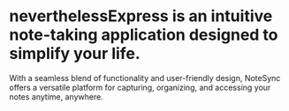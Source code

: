 # neverthelessExpress is an intuitive note-taking application designed to simplify your life. 
With a seamless blend of functionality and user-friendly design, NoteSync offers a versatile platform for capturing, organizing, and accessing your notes anytime, anywhere.
